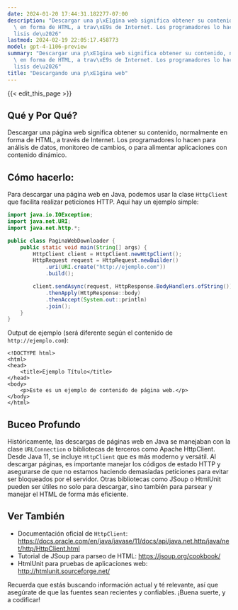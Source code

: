 ```yaml
---
date: 2024-01-20 17:44:31.182277-07:00
description: "Descargar una p\xE1gina web significa obtener su contenido, normalmente\
  \ en forma de HTML, a trav\xE9s de Internet. Los programadores lo hacen para an\xE1\
  lisis de\u2026"
lastmod: 2024-02-19 22:05:17.458773
model: gpt-4-1106-preview
summary: "Descargar una p\xE1gina web significa obtener su contenido, normalmente\
  \ en forma de HTML, a trav\xE9s de Internet. Los programadores lo hacen para an\xE1\
  lisis de\u2026"
title: "Descargando una p\xE1gina web"
---
```


{{< edit_this_page >}}

## Qué y Por Qué?

Descargar una página web significa obtener su contenido, normalmente en forma de HTML, a través de Internet. Los programadores lo hacen para análisis de datos, monitoreo de cambios, o para alimentar aplicaciones con contenido dinámico.

## Cómo hacerlo:

Para descargar una página web en Java, podemos usar la clase `HttpClient` que facilita realizar peticiones HTTP. Aquí hay un ejemplo simple:

```java
import java.io.IOException;
import java.net.URI;
import java.net.http.*;

public class PaginaWebDownloader {
    public static void main(String[] args) {
        HttpClient client = HttpClient.newHttpClient();
        HttpRequest request = HttpRequest.newBuilder()
            .uri(URI.create("http://ejemplo.com"))
            .build();

        client.sendAsync(request, HttpResponse.BodyHandlers.ofString())
            .thenApply(HttpResponse::body)
            .thenAccept(System.out::println)
            .join();
    }
}
```

Output de ejemplo (será diferente según el contenido de `http://ejemplo.com`):

```
<!DOCTYPE html>
<html>
<head>
    <title>Ejemplo Título</title>
</head>
<body>
    <p>Este es un ejemplo de contenido de página web.</p>
</body>
</html>
```

## Buceo Profundo

Históricamente, las descargas de páginas web en Java se manejaban con la clase `URLConnection` o bibliotecas de terceros como Apache HttpClient. Desde Java 11, se incluye `HttpClient` que es más moderno y versátil. Al descargar páginas, es importante manejar los códigos de estado HTTP y asegurarse de que no estamos haciendo demasiadas peticiones para evitar ser bloqueados por el servidor. Otras bibliotecas como JSoup o HtmlUnit pueden ser útiles no solo para descargar, sino también para parsear y manejar el HTML de forma más eficiente.

## Ver También

- Documentación oficial de `HttpClient`: https://docs.oracle.com/en/java/javase/11/docs/api/java.net.http/java/net/http/HttpClient.html
- Tutorial de JSoup para parseo de HTML: https://jsoup.org/cookbook/
- HtmlUnit para pruebas de aplicaciones web: http://htmlunit.sourceforge.net/

Recuerda que estás buscando información actual y té relevante, así que asegúrate de que las fuentes sean recientes y confiables. ¡Buena suerte, y a codificar!
